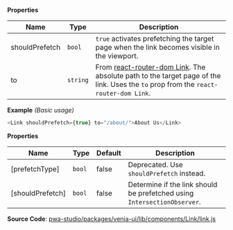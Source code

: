
**Properties**

| Name | Type | Description |
| --- | --- | --- |
| shouldPrefetch | `bool` | `true` activates prefetching the target page when the link becomes visible in the viewport. |
| to | `string` | From [react-router-dom Link](https://knowbody.github.io/react-router-docs/api/Link.html). The absolute path to the target page of the link. Uses the `to` prop from the `react-router-dom Link`. |

**Example** *(Basic usage)*  

```js
<Link shouldPrefetch={true} to="/about/">About Us</Link>
```

**Properties**

| Name | Type | Default | Description |
| --- | --- | --- | --- |
| [prefetchType] | `bool` | <inlineCode>false</inlineCode> | Deprecated. Use `shouldPrefetch` instead. |
| [shouldPrefetch] | `bool` | <inlineCode>false</inlineCode> | Determine if the link should be prefetched using `IntersectionObserver`. |

**Source Code**: [pwa-studio/packages/venia-ui/lib/components/Link/link.js](https://github.com/magento/pwa-studio/blob/develop/packages/venia-ui/lib/components/Link/link.js)
